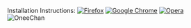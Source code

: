 Installation Instructions: [![Firefox](http://i.imgur.com/PDev4.jpg)](https://github.com/seaweedchan/OneeChan/wiki/Mozilla-Firefox) [![Google Chrome](http://i.imgur.com/ei1QE.png)](https://github.com/seaweedchan/OneeChan/wiki/Google-Chrome) [![Opera](http://i.imgur.com/4UYub.gif)](https://github.com/seaweedchan/OneeChan/wiki/Opera)    
![OneeChan](http://i.imgur.com/dwUAz.png)